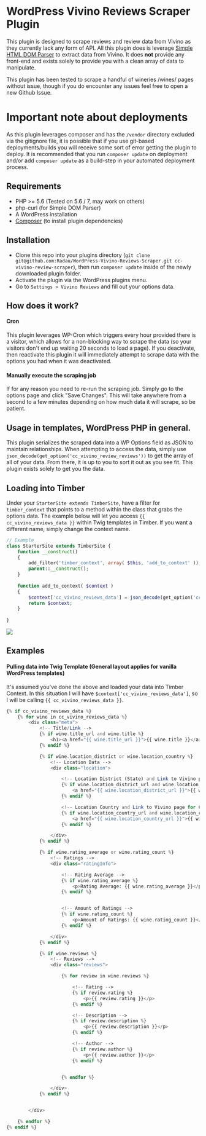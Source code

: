# WordPress Vivino Reviews Scraper Plugin

This plugin is designed to scrape reviews and review data from Vivino 
as they currently lack any form of API. All this plugin does is leverage 
[Simple HTML DOM Parser](https://github.com/sunra/php-simple-html-dom-parser) 
to extract data from Vivino. It does **not** provide any front-end and exists 
solely to provide you with a clean array of data to manipulate.

This plugin has been tested to scrape a handful of wineries /wines/ pages without issue, though if you do encounter any issues feel free to open a new Github Issue.

# Important note about deployments
As this plugin leverages composer and has the `/vendor` directory excluded via the gitignore file, it is possible that if you use git-based deployments/builds you will receive some sort of error getting the plugin to deploy. It is recommended that you run `composer update` on deployment and/or add `composer update` as a build-step in your automated deployment process.

## Requirements
* PHP >= 5.6 (Tested on 5.6 / 7, may work on others)
* php-curl (for Simple DOM Parser)
* A WordPress installation
* [Composer](https://getcomposer.org/) (to install plugin dependencies)

## Installation
* Clone this repo into your plugins directory (`git clone git@github.com:Radau/WordPress-Vivino-Reviews-Scraper.git cc-vivino-review-scraper`), then run `composer update` inside of 
the newly downloaded plugin folder.
* Activate the plugin via the WordPress plugins menu.
* Go to `Settings > Vivino Reviews` and fill out your options data.

## How does it work?
#### Cron
This plugin leverages WP-Cron which triggers every hour provided there is a visitor, which allows for a non-blocking way to scrape the data (so your visitors don't end up waiting 20 seconds to load a page). If you deactivate, then reactivate this plugin it will immediately attempt to scrape data with the options you had when it was deactivated.

#### Manually execute the scraping job
If for any reason you need to re-run the scraping job. Simply go to the options page and click "Save Changes". This will take anywhere from a second to a few minutes depending on how much data it will scrape, so be patient.

## Usage in templates, WordPress PHP in general.
This plugin serializes the scraped data into a WP Options field as JSON to maintain relationships. When attempting to access the data, simply use `json_decode(get_option('cc_vivino_review_reviews'))` to get the array of all of your data. From there, it is up to you to sort it out as you see fit. This plugin exists solely to get you the data.

## Loading into Timber
Under your `StarterSite extends TimberSite`, have a filter for `timber_context` that points to a method within the class that grabs the options data. The example below will let you access `{{ cc_vivino_reviews_data }}` within Twig templates in Timber. If you want a different name, simply change the context name.
```php
// Example
class StarterSite extends TimberSite {
    function __construct()
    {
        add_filter('timber_context', array( $this, 'add_to_context' )); // Make sure you have this...
        parent::__construct();
    }
    
    function add_to_context( $context )
    {
        $context['cc_vivino_reviews_data'] = json_decode(get_option('cc_vivino_review_reviews')); // And this
        return $context;
    }
    
}
```

<img src="http://i.imgur.com/4uwaf07.png">


## Examples
#### Pulling data into Twig Template (General layout applies for vanilla WordPress templates)
It's assumed you've done the above and loaded your data into Timber Context. In this situation I will have `$context['cc_vivino_reviews_data']`, so I will be calling `{{ cc_vivino_reviews_data }}`.

```php
{% if cc_vivino_reviews_data %}
    {% for wine in cc_vivino_reviews_data %}
        <div class="meta">
            <!-- Title/Link -->
            {% if wine.title_url and wine.title %}
                <h1><a href="{{ wine.title_url }}">{{ wine.title }}</a></h1>
            {% endif %}

            {% if wine.location_district or wine.location_country %}
                <!-- Location Data -->
                <div class="location">

                    <!-- Location District (State) and Link to Vivino page for location -->
                    {% if wine.location_district_url and wine.location_district %}
                        <a href="{{ wine.location_district_url }}">{{ wine.location_district }}</a>
                    {% endif %}

                    <!-- Location Country and Link to Vivino page for Country -->
                    {% if wine.location_country_url and wine.location_country %}
                        <a href="{{ wine.location_country_url }}">{{ wine.location_country }}</a>
                    {% endif %}

                </div>
            {% endif %}

            {% if wine.rating_average or wine.rating_count %}
                <!-- Ratings -->
                <div class="ratingInfo">

                    <!-- Rating Average -->
                    {% if wine.rating_average %}
                        <p>Rating Average: {{ wine.rating_average }}</p>
                    {% endif %}


                    <!-- Amount of Ratings -->
                    {% if wine.rating_count %}
                        <p>Amount of Ratings: {{ wine.rating_count }}</p>
                    {% endif %}

                </div>
            {% endif %}

            {% if wine.reviews %}
                <!-- Reviews -->
                <div class="reviews">

                    {% for review in wine.reviews %}

                        <!-- Rating -->
                        {% if review.rating %}
                            <p>{{ review.rating }}</p>
                        {% endif %}

                        <!-- Description -->
                        {% if review.description %}
                            <p>{{ review.description }}</p>
                        {% endif %}

                        <!-- Author -->
                        {% if review.author %}
                            <p>{{ review.author }}</p>
                        {% endif %}


                    {% endfor %}

                </div>
            {% endif %}


        </div>

    {% endfor %}
{% endif %}
```
